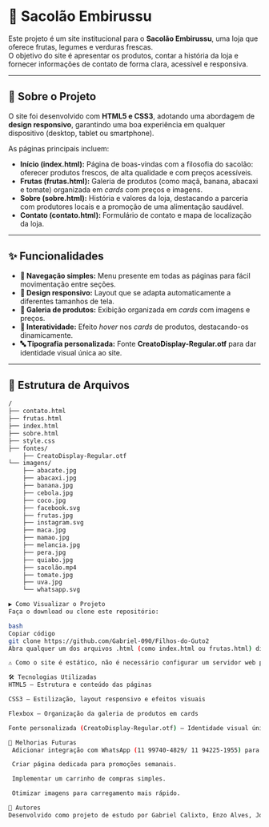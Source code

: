 # 🥬 Sacolão Embirussu  

Este projeto é um site institucional para o **Sacolão Embirussu**, uma loja que oferece frutas, legumes e verduras frescas.  
O objetivo do site é apresentar os produtos, contar a história da loja e fornecer informações de contato de forma clara, acessível e responsiva.  

---

## 🚀 Sobre o Projeto  

O site foi desenvolvido com **HTML5 e CSS3**, adotando uma abordagem de **design responsivo**, garantindo uma boa experiência em qualquer dispositivo (desktop, tablet ou smartphone).  

As páginas principais incluem:  

- **Início (index.html):** Página de boas-vindas com a filosofia do sacolão: oferecer produtos frescos, de alta qualidade e com preços acessíveis.  
- **Frutas (frutas.html):** Galeria de produtos (como maçã, banana, abacaxi e tomate) organizada em *cards* com preços e imagens.  
- **Sobre (sobre.html):** História e valores da loja, destacando a parceria com produtores locais e a promoção de uma alimentação saudável.  
- **Contato (contato.html):** Formulário de contato e mapa de localização da loja.  

---

## ✨ Funcionalidades  

- **🔗 Navegação simples:** Menu presente em todas as páginas para fácil movimentação entre seções.  
- **📱 Design responsivo:** Layout que se adapta automaticamente a diferentes tamanhos de tela.  
- **🛒 Galeria de produtos:** Exibição organizada em *cards* com imagens e preços.  
- **🎨 Interatividade:** Efeito *hover* nos *cards* de produtos, destacando-os dinamicamente.  
- **🔤 Tipografia personalizada:** Fonte **CreatoDisplay-Regular.otf** para dar identidade visual única ao site.  

---

## 📂 Estrutura de Arquivos  

```bash
/
├── contato.html
├── frutas.html
├── index.html
├── sobre.html
├── style.css
├── fontes/
    ├── CreatoDisplay-Regular.otf
└── imagens/
    ├── abacate.jpg
    ├── abacaxi.jpg
    ├── banana.jpg
    ├── cebola.jpg
    ├── coco.jpg
    ├── facebook.svg
    ├── frutas.jpg
    ├── instagram.svg
    ├── maca.jpg
    ├── mamao.jpg
    ├── melancia.jpg
    ├── pera.jpg
    ├── quiabo.jpg
    ├── sacolão.mp4
    ├── tomate.jpg
    ├── uva.jpg
    └── whatsapp.svg

▶️ Como Visualizar o Projeto
Faça o download ou clone este repositório:

bash
Copiar código
git clone https://github.com/Gabriel-090/Filhos-do-Guto2
Abra qualquer um dos arquivos .html (como index.html ou frutas.html) diretamente no navegador.

⚠️ Como o site é estático, não é necessário configurar um servidor web para rodá-lo.

🛠️ Tecnologias Utilizadas
HTML5 – Estrutura e conteúdo das páginas

CSS3 – Estilização, layout responsivo e efeitos visuais

Flexbox – Organização da galeria de produtos em cards

Fonte personalizada (CreatoDisplay-Regular.otf) – Identidade visual única

📌 Melhorias Futuras
 Adicionar integração com WhatsApp (11 99740-4829/ 11 94225-1955) para pedidos online.

 Criar página dedicada para promoções semanais.

 Implementar um carrinho de compras simples.

 Otimizar imagens para carregamento mais rápido.

📍 Autores
Desenvolvido como projeto de estudo por Gabriel Calixto, Enzo Alves, João Pedro Calixto e Yago Alves.✨

